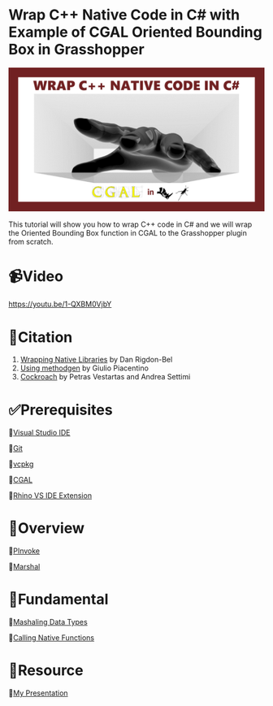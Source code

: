 # Wrap C++ Native Code in C# with Example of CGAL Oriented Bounding Box in Grasshopper

![cover](img/cover.jpg)

This tutorial will show you how to wrap C++ code in C# and we will wrap the Oriented Bounding Box function in CGAL to the Grasshopper plugin from scratch.



# 📹Video

https://youtu.be/1-QXBM0VjbY



#  🌹Citation

1. [Wrapping Native Libraries](https://developer.rhino3d.com/guides/rhinocommon/wrapping-native-libraries/) by Dan Rigdon-Bel
2. [Using methodgen](https://developer.rhino3d.com/guides/rhinocommon/using-methodgen/) by Giulio Piacentino
3. [Cockroach](https://github.com/9and3/Cockroach) by Petras Vestartas and Andrea Settimi  



# ✅Prerequisites 

🔗[Visual Studio IDE](https://visualstudio.microsoft.com/)

🔗[Git](https://git-scm.com/)

🔗[vcpkg](https://vcpkg.io/en/index.html)

🔗[CGAL](https://doc.cgal.org/latest/Manual/installation.html)

🔗[Rhino VS IDE Extension](https://github.com/mcneel/RhinoVisualStudioExtensions/releases)



# 🔭Overview

🔗[PInvoke](https://docs.microsoft.com/en-us/dotnet/standard/native-interop/pinvoke)

🔗[Marshal](https://docs.microsoft.com/en-us/dotnet/api/system.runtime.interopservices.marshal?view=net-6.0)



# 🧱Fundamental

🔗[Mashaling Data Types](https://docs.microsoft.com/en-us/dotnet/framework/interop/marshalling-data-with-platform-invoke)

🔗[Calling Native Functions](https://docs.microsoft.com/en-us/cpp/dotnet/calling-native-functions-from-managed-code?view=msvc-170 )



# 👜Resource

🔗[My Presentation](./res/slides.pdf)
